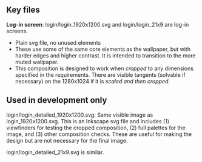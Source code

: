 ## Key files

**Log-in screen**: login/login_1920x1200.svg and login/login_21x9 are log-in screens.
* Plain svg file, no unused elements
* These use some of the same core elements as the wallpaper, but with harder edges and higher contrast. It is intended to transition to the more muted wallpaper.
* This composition is designed to work when *cropped* to any dimensions specified in the requirements. There are visible tangents (solvable if necessary) on the 1280x1024 if it is *scaled and then cropped*.

## Used in development only

login/login_detailed_1920x1200.svg: Same visible image as login_1920x1200.svg. This is an Inkscape svg file and includes (1) viewfinders for testing the cropped composition, (2) full palettes for the image, and (3) other composition checks. These are useful for making the design but are not necessary for the final image.

login/login_detailed_21x9.svg is similar.
